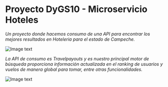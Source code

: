 # Proyecto DyGS10 - Microservicio Hoteles

_Un proyecto donde hacemos consumo de una API para encontrar los mejores resultados en Hoteleria para el estado de Campeche._

![Image text](https://telegra.ph/file/85e01560cf542d77c80e3.jpg)


_La API de consumo es Travelpayouts y es nuestro principal motor de búsqueda proporciona información actualizada en el ranking de usuarios y vuelos de manera global para tomar, entre otras funcionalidades._

![Image text](https://telegra.ph/file/5469d5c71ca7c1925bcbe.jpg)
